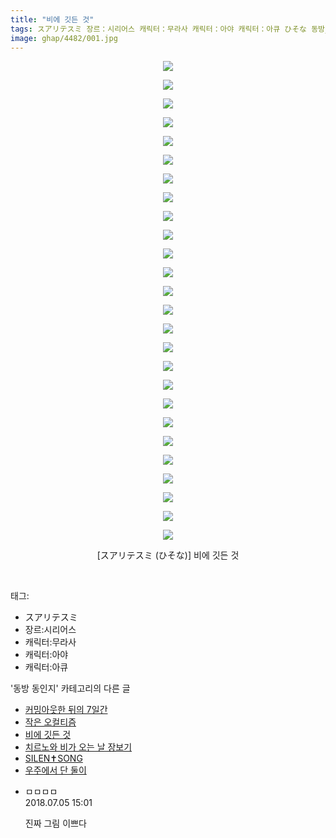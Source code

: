 ```yaml
---
title: "비에 깃든 것"
tags: スアリテスミ 장르：시리어스 캐릭터：무라사 캐릭터：아야 캐릭터：아큐 ひそな 동방_동인지
image: ghap/4482/001.jpg
---
```

<div class="article">
<p style="text-align: center; clear: none; float: none;"><img src="{{ site.nasurl }}/ghap/4482/001.jpg"/></p>
<p style="text-align: center; clear: none; float: none;"><img src="{{ site.nasurl }}/ghap/4482/002.jpg"/></p>
<p style="text-align: center; clear: none; float: none;"><img src="{{ site.nasurl }}/ghap/4482/003.jpg"/></p>
<p style="text-align: center; clear: none; float: none;"><img src="{{ site.nasurl }}/ghap/4482/004.jpg"/></p>
<p style="text-align: center; clear: none; float: none;"><img src="{{ site.nasurl }}/ghap/4482/005.jpg"/></p>
<p style="text-align: center; clear: none; float: none;"><img src="{{ site.nasurl }}/ghap/4482/006.jpg"/></p>
<p style="text-align: center; clear: none; float: none;"><img src="{{ site.nasurl }}/ghap/4482/007.jpg"/></p>
<p style="text-align: center; clear: none; float: none;"><img src="{{ site.nasurl }}/ghap/4482/008.jpg"/></p>
<p style="text-align: center; clear: none; float: none;"><img src="{{ site.nasurl }}/ghap/4482/009.jpg"/></p>
<p style="text-align: center; clear: none; float: none;"><img src="{{ site.nasurl }}/ghap/4482/010.jpg"/></p>
<p style="text-align: center; clear: none; float: none;"><img src="{{ site.nasurl }}/ghap/4482/011.jpg"/></p>
<p style="text-align: center; clear: none; float: none;"><img src="{{ site.nasurl }}/ghap/4482/012.jpg"/></p>
<p style="text-align: center; clear: none; float: none;"><img src="{{ site.nasurl }}/ghap/4482/013.jpg"/></p>
<p style="text-align: center; clear: none; float: none;"><img src="{{ site.nasurl }}/ghap/4482/014.jpg"/></p>
<p style="text-align: center; clear: none; float: none;"><img src="{{ site.nasurl }}/ghap/4482/015.jpg"/></p>
<p style="text-align: center; clear: none; float: none;"><img src="{{ site.nasurl }}/ghap/4482/016.jpg"/></p>
<p style="text-align: center; clear: none; float: none;"><img src="{{ site.nasurl }}/ghap/4482/017.jpg"/></p>
<p style="text-align: center; clear: none; float: none;"><img src="{{ site.nasurl }}/ghap/4482/018.jpg"/></p>
<p style="text-align: center; clear: none; float: none;"><img src="{{ site.nasurl }}/ghap/4482/019.jpg"/></p>
<p style="text-align: center; clear: none; float: none;"><img src="{{ site.nasurl }}/ghap/4482/020.jpg"/></p>
<p style="text-align: center; clear: none; float: none;"><img src="{{ site.nasurl }}/ghap/4482/021.jpg"/></p>
<p style="text-align: center; clear: none; float: none;"><img src="{{ site.nasurl }}/ghap/4482/022.jpg"/></p>
<p style="text-align: center; clear: none; float: none;"><img src="{{ site.nasurl }}/ghap/4482/023.jpg"/></p>
<p style="text-align: center; clear: none; float: none;"><img src="{{ site.nasurl }}/ghap/4482/024.jpg"/></p>
<p style="text-align: center; clear: none; float: none;"><img src="{{ site.nasurl }}/ghap/4482/025.jpg"/></p>
<p style="text-align: center; clear: none; float: none;"><img src="{{ site.nasurl }}/ghap/4482/026.jpg"/></p>
<p style="text-align: center; clear: none; float: none;">[スアリテスミ (ひそな)] 비에 깃든 것</p>
<p><br/></p>
</div><div class="tagTrail">
<p>태그: </p>
<ul>
<li>スアリテスミ</li>
<li>장르:시리어스</li>
<li>캐릭터:무라사</li>
<li>캐릭터:아야</li>
<li>캐릭터:아큐</li>
</ul>
</div><div class="another">
<p>'동방 동인지' 카테고리의 다른 글</p>
<ul>
<li><a href="/2018-06-27-ghap_4484">커밍아웃한 뒤의 7일간</a></li>
<li><a href="/2018-06-27-ghap_4483">작은 오컬티즘</a></li>
<li><a href="/2018-06-27-ghap_4482">비에 깃든 것</a></li>
<li><a href="/2018-06-27-ghap_4481">치르노와 비가 오는 날 장보기</a></li>
<li><a href="/2018-06-23-ghap_4480">SILEN✝SONG</a></li>
<li><a href="/2018-06-22-ghap_4479">우주에서 단 둘이</a></li>
</ul>
</div><div class="cb_module cb_fluid">
<div class="cb_wrt cb_profile">
<div class="comment">
<ul>
<li class="cb_thumb_off" id="comment15280997">
<div class="cb_comment_area">
<div class="cb_info_area">
<div class="cb_section">
<span class="cb_nick_name">ㅁㅁㅁㅁ</span>
</div>
<div class="cb_section">
<span class="cb_date">2018.07.05 15:01 </span>
</div>
</div>
<div class="cb_dsc_comment">
<p class="cb_dsc">
											진짜 그림 이쁘다
										</p>
</div>
</div></li>
</ul>
</div>
</div><!-- commentList close -->
</div>